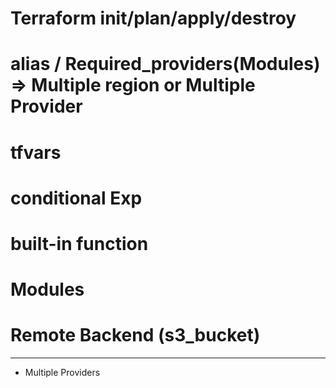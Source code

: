 # Terraform init/plan/apply/destroy
# alias / Required_providers(Modules) => Multiple region or Multiple Provider
# tfvars
# conditional Exp
# built-in function

# Modules

# Remote Backend (s3_bucket)
------------------------------------------------

* Multiple Providers